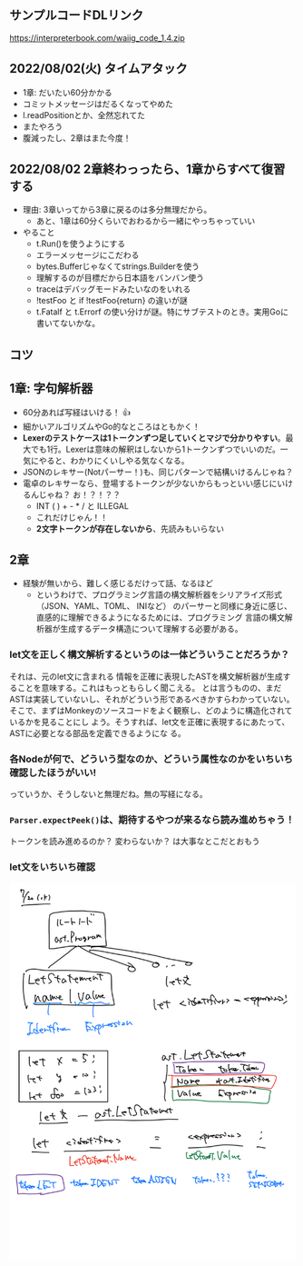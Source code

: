 ## サンプルコードDLリンク

https://interpreterbook.com/waiig_code_1.4.zip

## 2022/08/02(火) タイムアタック

- 1章: だいたい60分かかる
- コミットメッセージはだるくなってやめた
- l.readPositionとか、全然忘れてた
- またやろう
- 腹減ったし、2章はまた今度！

## 2022/08/02 2章終わっったら、1章からすべて復習する

- 理由: 3章いってから3章に戻るのは多分無理だから。
  - あと、1章は60分くらいでおわるから一緒にやっちゃっていい
- やること
  - t.Run()を使うようにする
  - エラーメッセージにこだわる
  - bytes.Bufferじゃなくてstrings.Builderを使う
  - 理解するのが目標だから日本語をバンバン使う
  - traceはデバッグモードみたいなのをいれる
  - !testFoo と if !testFoo{return} の違いが謎
  - t.Fatalf と t.Errorf の使い分けが謎。特にサブテストのとき。実用Goに書いてないかな。

## コツ

## 1章: 字句解析器

- 60分あれば写経はいける！ 👍
- 細かいアルゴリズムやGo的なところはともかく！
- **Lexerのテストケースは1トークンずつ足していくとマジで分かりやすい**。最大でも1行。Lexerは意味の解釈はしないから1トークンずつでいいのだ。一気にやると、わかりにくいしやる気なくなる。
- JSONのレキサー(Notパーサー！)も、同じパターンで結構いけるんじゃね？
- 電卓のレキサーなら、登場するトークンが少ないからもっといい感じにいけるんじゃね？ お！？！？？
  - INT ( ) + - * / と ILLEGAL
  - これだけじゃん！！
  - **2文字トークンが存在しないから**、先読みもいらない

## 2章

- 経験が無いから、難しく感じるだけって話、なるほど
  - というわけで、プログラミング言語の構文解析器をシリアライズ形式（JSON、YAML、TOML、 INIなど） のパーサーと同様に身近に感じ、直感的に理解できるようになるためには、プログラミング
    言語の構文解析器が生成するデータ構造について理解する必要がある。

### let文を正しく構文解析するというのは一体どういうことだろうか？

それは、元のlet文に含まれる 情報を正確に表現したASTを構文解析器が生成することを意味する。これはもっともらしく聞こえる。 とは言うものの、まだASTは実装していないし、それがどういう形であるべきかすらわかっていない。
そこで、まずはMonkeyのソースコードをよく観察し、どのように構造化されているかを見ることにし よう。そうすれば、let文を正確に表現するにあたって、ASTに必要となる部品を定義できるようにな る。

### 各Nodeが何で、どういう型なのか、どういう属性なのかをいちいち確認したほうがいい!

っていうか、そうしないと無理だね。無の写経になる。

### `Parser.expectPeek()`は、期待するやつが来るなら読み進めちゃう！

トークンを読み進めるのか？ 変わらないか？ は大事なとこだとおもう

### let文をいちいち確認

![](2022-07-20_let文とか.png)
